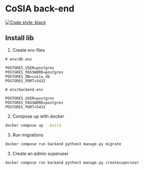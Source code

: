 # CoSIA back-end

[![Code style: black](https://img.shields.io/badge/code%20style-black-000000.svg)](https://github.com/psf/black)

## Install lib

1. Create env files

```
# env/db.env

POSTGRES_USER=postgres
POSTGRES_PASSWORD=postgres
POSTGRES_DB=cosia_db
POSTGRES_PORT=5432
```

```
# env/backend.env

POSTGRES_USER=postgres
POSTGRES_PASSWORD=postgres
POSTGRES_PORT=5432
```

2. Compose up with docker

```zsh
docker compose up --build
```

3. Run migrations

```zsh
docker compose run backend python3 manage.py migrate
```

3. Create an admin superuser

```zsh
docker compose run backend python3 manage.py createsuperuser
```
